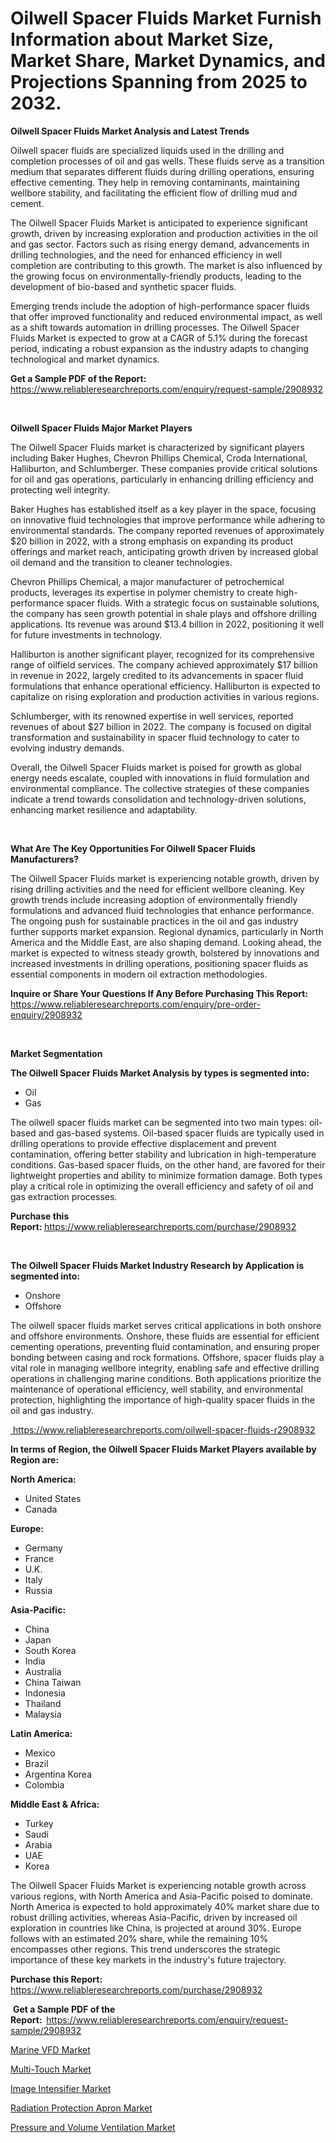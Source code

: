 <p><h1>Oilwell Spacer Fluids Market Furnish Information about Market Size, Market Share, Market Dynamics, and Projections Spanning from 2025 to 2032.</h1></p><p><strong>Oilwell Spacer Fluids Market Analysis and Latest Trends</strong></p>
<p><p>Oilwell spacer fluids are specialized liquids used in the drilling and completion processes of oil and gas wells. These fluids serve as a transition medium that separates different fluids during drilling operations, ensuring effective cementing. They help in removing contaminants, maintaining wellbore stability, and facilitating the efficient flow of drilling mud and cement.</p><p>The Oilwell Spacer Fluids Market is anticipated to experience significant growth, driven by increasing exploration and production activities in the oil and gas sector. Factors such as rising energy demand, advancements in drilling technologies, and the need for enhanced efficiency in well completion are contributing to this growth. The market is also influenced by the growing focus on environmentally-friendly products, leading to the development of bio-based and synthetic spacer fluids.</p><p>Emerging trends include the adoption of high-performance spacer fluids that offer improved functionality and reduced environmental impact, as well as a shift towards automation in drilling processes. The Oilwell Spacer Fluids Market is expected to grow at a CAGR of 5.1% during the forecast period, indicating a robust expansion as the industry adapts to changing technological and market dynamics.</p></p>
<p><strong>Get a Sample PDF of the Report:&nbsp;</strong> <a href="https://www.reliableresearchreports.com/enquiry/request-sample/2908932?utm_campaign=8&utm_medium=2&utm_source=Github&utm_content=ia&utm_term=12032025&utm_id=oilwell-spacer-fluids">https://www.reliableresearchreports.com/enquiry/request-sample/2908932</a></p>
<p>&nbsp;</p>
<p><strong>Oilwell Spacer Fluids Major Market Players</strong></p>
<p><p>The Oilwell Spacer Fluids market is characterized by significant players including Baker Hughes, Chevron Phillips Chemical, Croda International, Halliburton, and Schlumberger. These companies provide critical solutions for oil and gas operations, particularly in enhancing drilling efficiency and protecting well integrity.</p><p>Baker Hughes has established itself as a key player in the space, focusing on innovative fluid technologies that improve performance while adhering to environmental standards. The company reported revenues of approximately $20 billion in 2022, with a strong emphasis on expanding its product offerings and market reach, anticipating growth driven by increased global oil demand and the transition to cleaner technologies.</p><p>Chevron Phillips Chemical, a major manufacturer of petrochemical products, leverages its expertise in polymer chemistry to create high-performance spacer fluids. With a strategic focus on sustainable solutions, the company has seen growth potential in shale plays and offshore drilling applications. Its revenue was around $13.4 billion in 2022, positioning it well for future investments in technology.</p><p>Halliburton is another significant player, recognized for its comprehensive range of oilfield services. The company achieved approximately $17 billion in revenue in 2022, largely credited to its advancements in spacer fluid formulations that enhance operational efficiency. Halliburton is expected to capitalize on rising exploration and production activities in various regions.</p><p>Schlumberger, with its renowned expertise in well services, reported revenues of about $27 billion in 2022. The company is focused on digital transformation and sustainability in spacer fluid technology to cater to evolving industry demands.</p><p>Overall, the Oilwell Spacer Fluids market is poised for growth as global energy needs escalate, coupled with innovations in fluid formulation and environmental compliance. The collective strategies of these companies indicate a trend towards consolidation and technology-driven solutions, enhancing market resilience and adaptability.</p></p>
<p>&nbsp;</p>
<p><strong>What Are The Key Opportunities For Oilwell Spacer Fluids Manufacturers?</strong></p>
<p><p>The Oilwell Spacer Fluids market is experiencing notable growth, driven by rising drilling activities and the need for efficient wellbore cleaning. Key growth trends include increasing adoption of environmentally friendly formulations and advanced fluid technologies that enhance performance. The ongoing push for sustainable practices in the oil and gas industry further supports market expansion. Regional dynamics, particularly in North America and the Middle East, are also shaping demand. Looking ahead, the market is expected to witness steady growth, bolstered by innovations and increased investments in drilling operations, positioning spacer fluids as essential components in modern oil extraction methodologies.</p></p>
<p><strong>Inquire or Share Your Questions If Any Before Purchasing This Report:</strong> <a href="https://www.reliableresearchreports.com/enquiry/pre-order-enquiry/2908932?utm_campaign=8&utm_medium=2&utm_source=Github&utm_content=ia&utm_term=12032025&utm_id=oilwell-spacer-fluids">https://www.reliableresearchreports.com/enquiry/pre-order-enquiry/2908932</a></p>
<p>&nbsp;</p>
<p><strong>Market Segmentation</strong></p>
<p><strong>The Oilwell Spacer Fluids Market Analysis by types is segmented into:</strong></p>
<p><ul><li>Oil</li><li>Gas</li></ul></p>
<p><p>The oilwell spacer fluids market can be segmented into two main types: oil-based and gas-based systems. Oil-based spacer fluids are typically used in drilling operations to provide effective displacement and prevent contamination, offering better stability and lubrication in high-temperature conditions. Gas-based spacer fluids, on the other hand, are favored for their lightweight properties and ability to minimize formation damage. Both types play a critical role in optimizing the overall efficiency and safety of oil and gas extraction processes.</p></p>
<p><strong>Purchase this Report:&nbsp;</strong><a href="https://www.reliableresearchreports.com/purchase/2908932?utm_campaign=8&utm_medium=2&utm_source=Github&utm_content=ia&utm_term=12032025&utm_id=oilwell-spacer-fluids">https://www.reliableresearchreports.com/purchase/2908932</a></p>
<p>&nbsp;</p>
<p><strong>The Oilwell Spacer Fluids Market Industry Research by Application is segmented into:</strong></p>
<p><ul><li>Onshore</li><li>Offshore</li></ul></p>
<p><p>The oilwell spacer fluids market serves critical applications in both onshore and offshore environments. Onshore, these fluids are essential for efficient cementing operations, preventing fluid contamination, and ensuring proper bonding between casing and rock formations. Offshore, spacer fluids play a vital role in managing wellbore integrity, enabling safe and effective drilling operations in challenging marine conditions. Both applications prioritize the maintenance of operational efficiency, well stability, and environmental protection, highlighting the importance of high-quality spacer fluids in the oil and gas industry.</p></p>
<p><a href="https://www.reliableresearchreports.com/oilwell-spacer-fluids-r2908932?utm_campaign=8&utm_medium=2&utm_source=Github&utm_content=ia&utm_term=12032025&utm_id=oilwell-spacer-fluids">&nbsp;https://www.reliableresearchreports.com/oilwell-spacer-fluids-r2908932</a></p>
<p><strong>In terms of Region, the Oilwell Spacer Fluids Market Players available by Region are:</strong></p>
<p>
    <p> <strong> North America: </strong>
        <ul>
            <li>United States</li>
            <li>Canada</li>
        </ul>
        </p> 
    <p> <strong> Europe: </strong>
        <ul>
            <li>Germany</li>
            <li>France</li>
            <li>U.K.</li>
            <li>Italy</li>
            <li>Russia</li>
        </ul>
        </p> 
    <p> <strong> Asia-Pacific: </strong>
        <ul>
            <li>China</li>
            <li>Japan</li>
            <li>South Korea</li>
            <li>India</li>
            <li>Australia</li>
            <li>China Taiwan</li>
            <li>Indonesia</li>
            <li>Thailand</li>
            <li>Malaysia</li>
        </ul>
        </p> 
    <p> <strong> Latin America: </strong>
        <ul>
            <li>Mexico</li>
            <li>Brazil</li>
            <li>Argentina Korea</li>
            <li>Colombia</li>
        </ul>
        </p> 
    <p> <strong> Middle East & Africa: </strong>
        <ul>
            <li>Turkey</li>
            <li>Saudi</li>
            <li>Arabia</li>
            <li>UAE</li>
            <li>Korea</li>
        </ul>
    </p>
    </p>
<p><p>The Oilwell Spacer Fluids Market is experiencing notable growth across various regions, with North America and Asia-Pacific poised to dominate. North America is expected to hold approximately 40% market share due to robust drilling activities, whereas Asia-Pacific, driven by increased oil exploration in countries like China, is projected at around 30%. Europe follows with an estimated 20% share, while the remaining 10% encompasses other regions. This trend underscores the strategic importance of these key markets in the industry's future trajectory.</p></p>
<p><strong>Purchase this Report: </strong><a href="https://www.reliableresearchreports.com/purchase/2908932?utm_campaign=8&utm_medium=2&utm_source=Github&utm_content=ia&utm_term=12032025&utm_id=oilwell-spacer-fluids">https://www.reliableresearchreports.com/purchase/2908932</a></p>
<p>&nbsp;<strong>Get a Sample PDF of the Report:&nbsp;&nbsp;</strong><a href="https://www.reliableresearchreports.com/enquiry/request-sample/2908932?utm_campaign=8&utm_medium=2&utm_source=Github&utm_content=ia&utm_term=12032025&utm_id=oilwell-spacer-fluids">https://www.reliableresearchreports.com/enquiry/request-sample/2908932</a></p>
<p><strong></strong></p>
<p><p><a href="https://github.com/kaqiewan/Market-Research-Report-List-1/blob/main/marine-vfd-market.md?utm_campaign=8&utm_medium=2&utm_source=Github&utm_content=ia&utm_term=12032025&utm_id=oilwell-spacer-fluids">Marine VFD Market</a></p><p><a href="https://github.com/verikaahova/Market-Research-Report-List-1/blob/main/multi-touch-market.md?utm_campaign=8&utm_medium=2&utm_source=Github&utm_content=ia&utm_term=12032025&utm_id=oilwell-spacer-fluids">Multi-Touch Market</a></p><p><a href="https://github.com/tashiafun920/Market-Research-Report-List-1/blob/main/image-intensifier-market.md?utm_campaign=8&utm_medium=2&utm_source=Github&utm_content=ia&utm_term=12032025&utm_id=oilwell-spacer-fluids">Image Intensifier Market</a></p><p><a href="https://github.com/ezahdyre/Market-Research-Report-List-1/blob/main/radiation-protection-apron-market.md?utm_campaign=8&utm_medium=2&utm_source=Github&utm_content=ia&utm_term=12032025&utm_id=oilwell-spacer-fluids">Radiation Protection Apron Market</a></p><p><a href="https://github.com/toldenargelia86/Market-Research-Report-List-1/blob/main/pressure-and-volume-ventilation-market.md?utm_campaign=8&utm_medium=2&utm_source=Github&utm_content=ia&utm_term=12032025&utm_id=oilwell-spacer-fluids">Pressure and Volume Ventilation Market</a></p></p>